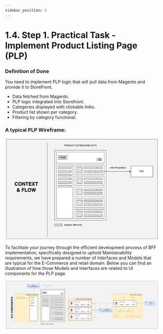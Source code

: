 ```yaml
---
sidebar_position: 4
---
```


# 1.4. Step 1. Practical Task - Implement Product Listing Page (PLP)

### Definition of Done

You need to implement PLP logic that will pull data from Magento and provide it to StoreFront.

- Data fetched from Magento.
- PLP logic integrated into Storefront.
- Categories displayed with clickable links.
- Product list shown per category.
- Filtering by category functional.

### A typical PLP Wireframe:

![img.png](assets/plp-wireframe.png)

To facilitate your journey through the efficient development process of BFF implementation, specifically designed to uphold Maintainability requirements, we have prepared a number of Interfaces and Models that are typical for the E-Commerce and retail domain. Below you can find an illustration of how those Models and Interfaces are related to UI components for the PLP page.

![img.png](assets/plp-components.png)

